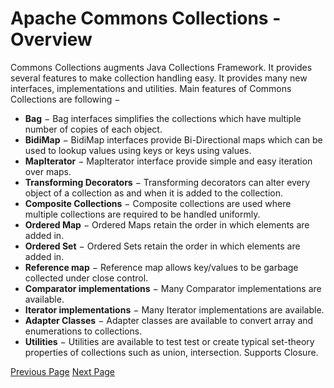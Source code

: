 # Apache Commons Collections - Overview
Commons Collections augments Java Collections Framework. It provides several features to make collection handling easy. It provides many new interfaces, implementations and utilities. Main features of Commons Collections are following −

   * **Bag** − Bag interfaces simplifies the collections which have multiple number of copies of each object.
   * **BidiMap** − BidiMap interfaces provide Bi-Directional maps which can be used to lookup values using keys or keys using values.
   * **MapIterator** − MapIterator interface provide simple and easy iteration over maps.
   * **Transforming Decorators** − Transforming decorators can alter every object of a collection as and when it is added to the collection.
   * **Composite Collections** − Composite collections are used where multiple collections are required to be handled uniformly.
   * **Ordered Map** − Ordered Maps retain the order in which elements are added in.
   * **Ordered Set** − Ordered Sets retain the order in which elements are added in.
   * **Reference map** − Reference map allows key/values to be garbage collected under close control.
   * **Comparator implementations** − Many Comparator implementations are available.
   * **Iterator implementations** − Many Iterator implementations are available.
   * **Adapter Classes** − Adapter classes are available to convert array and enumerations to collections.
   * **Utilities** − Utilities are available to test test or create typical set-theory properties of collections such as union, intersection. Supports Closure.


[Previous Page](../commons_collections/index.md) [Next Page](../commons_collections/commons_collections_environment.md) 
